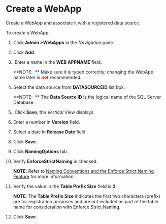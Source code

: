 # Create a WebApp

Create a WebApp and associate it with a registered data source.

To create a WebApp:

1.  Click **Admin \>WebApps** in the *Navigation* pane.

2.  Click **Add**.

3.   Enter a name in the **WEB APPNAME** field.
    
    **NOTE:  ** Make sure it is typed correctly; changing the WebApp
    name later is
    **<span class="underline"><span style="color: #ff0000;">not</span></span>**
    recommended.

4.  Select the data source from **DATASOURCEID** list box.
    
    **NOTE:  ** The **Data Source ID** is the logical name of the SQL
    Server Database.

5.   Click **Save**, the *Vertical* View displays.

6.  Enter a number in **Version** field.

7.  Select a date in **Release Date** field.

8.  Click **Save**.

9.  Click **NamingOptions** tab.

10. Verify **EnforceStrictNaming** is checked.
    
    **NOTE**: Refer to [Naming Conventions and the Enforce Strict Naming
    Feature](Naming_Conventions_and_the_Enforce_Strict_Naming_Feature.htm)
    for more information.

11. Verify the value in the **Table Prefix Size** field is **2**.
    
    **NOTE**: The **Table Prefix Size** indicates the first two
    characters (prefix) are for registration purposes and are not
    included as part of the table name for consideration with Enforce
    Strict Naming.

12. Click **Save**.
